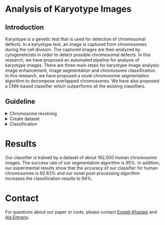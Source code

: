 # Analysis of Karyotype Images
## Introduction
Karyotype is a genetic test that is used for detection of chromosomal defects. In a karyotype test, an image is captured from chromosomes during the cell division. The captured images are then analyzed by cytogeneticists in order to detect possible chromosomal defects. In this research, we have proposed an automated pipeline for analysis of karyotype images. There are three main steps for karyotype image analysis: image enhancement, image segmentation and chromosome classification. In this research, we have proposed a novel chromosome segmentation algorithm to decompose overlapped chromosomes. We have also proposed a CNN-based classifier which outperforms all the existing classifiers. 

## Guideline
<details>
<summary>Chromosome resolving</summary>
 
 First, run the [main_resolving.py](https://github.com/EnsiehKhazaei/Karyotype/blob/main/chromosome_resolving/main_resolving.py) file.
 
 There are two functions at the end of [overlap_resolving.py](https://github.com/EnsiehKhazaei/Karyotype/blob/main/chromosome_resolving/overlap_resolving.py) file:

 1. “plot_overlap_org_img”: returning the overlapped points for the original image 
 2. “plot_overlap_contour”: returning the contour image for the original image 
  
 Results are saved in [output_resolving](https://github.com/EnsiehKhazaei/Karyotype/tree/main/chromosome_resolving/output_resolving) folder. You can find samples for the 1 and 3 images in the [output_resolving](https://github.com/EnsiehKhazaei/Karyotype/tree/main/chromosome_resolving/output_resolving) folder.

</details>

<details>
<summary>Create dataset</summary>
 
After segmentation of original karyotype images, you have the images of chromosomes seperately and the following instructions explain how to provide the dataset for training neural networks. 
1. Provide a directory with the following structure and put all of your chromosome images in the `DATADIR/JPEGImages`.
```shell
$DATADIR/
|---- JPEGImages/
|---- FeatureTxts/
```
 
2. Run the [extract_features.py](https://github.com/EnsiehKhazaei/Karyotype/blob/main/classification/create_dataset/extract_features.py) on all chromosome images in order to calculate the length and area features for each chromosome image. You shoud change the file paths in this code.
 ```shell
 img_path = 'DATADIR/JPEGImages' # directory of input images
 txt_path = 'DATADIR/FeatureTxts' # directory for saving text files
 ```
 
 [extract_features.py](https://github.com/EnsiehKhazaei/Karyotype/blob/main/classification/create_dataset/extract_features.py) saves the results (area and length features) as a text file with the same name at `DATADIR/FeatureTxts`.

3. Run the [create_dataset.py](https://github.com/EnsiehKhazaei/Karyotype/blob/main/classification/create_dataset/create_dataset.py) to creat the training set in order to train your deep neural network. The input of [create_dataset.py](https://github.com/EnsiehKhazaei/Karyotype/blob/main/classification/create_dataset/create_dataset.py) is the images and text files path and the outputs of this code are `X_train`, `X_area_train`, `X_length_train`, and `y_train`. 
</details>

<details>
<summary>Classification</summary>
 
 All codes of deep neural networks which are used in this research exist at [classification](https://github.com/EnsiehKhazaei/Karyotype/blob/main/classification) directory. In addition, we put the confusion matrixes of all neural networks at [confusion_matrixes](https://github.com/EnsiehKhazaei/Karyotype/blob/main/classification/confusion_matrixes) folder. In order to train the deep neural networks, you should create your dataset using the instructions in the previous part and then run the code of your desired neural network at [classification](https://github.com/EnsiehKhazaei/Karyotype/blob/main/classification) directory. The outputs of these codes are the weight of trained model, plot of accuracy and loss during training, and confusion matrix of the model.

 After training our models, we perform the trained model on the segmented chromosomes of a sample and then the output of the model is the chromosome lables which are from 1 to 24. Finally, according the results of the classifier, it is possible to detect the abnormal chromosomes.
</details>

# Results
Our classifier is trained by a dataset of about 162,000 human chromosome images. The success rate of our segmentation algorithm is 95%. In addition, our experimental
results show that the accuracy of our classifier for human chromosomes is 92.63% and our novel post-processing algorithm increases the classification results to 94%.

# Contact
For questions about our paper or code, please contact [Ensieh Khazaei](mailto:khazaei1394@gmail.com) and [Ala Emrany](mailto:emranyala@gmail.com).


